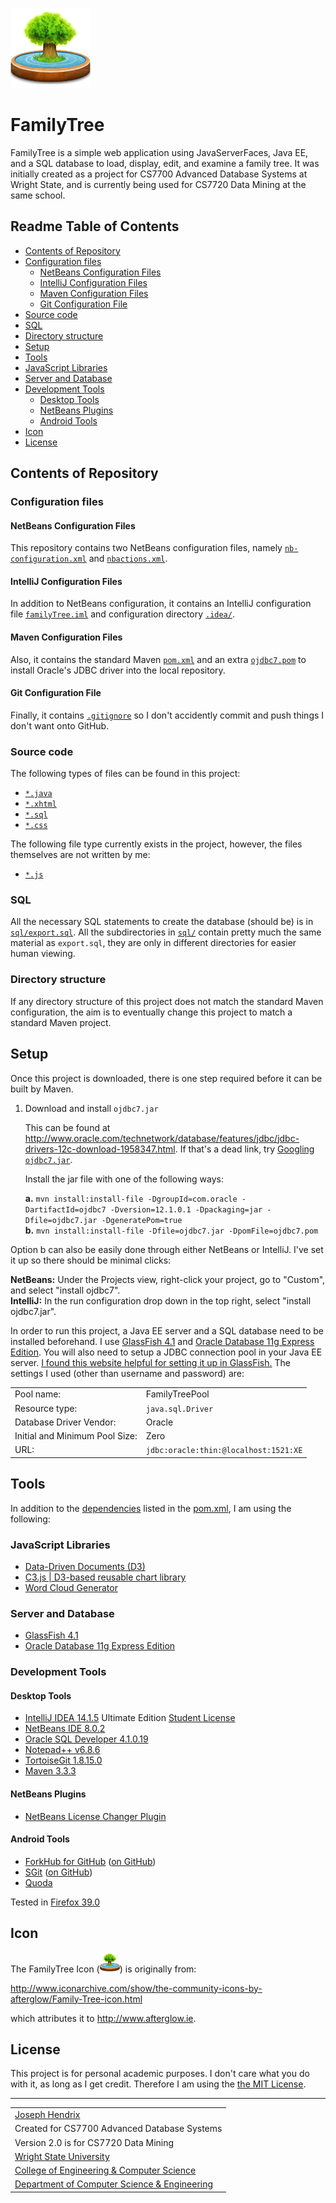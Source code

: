 <!-- 
  When copying contents to index.md, do the following:
  Remove table of contents
  Replace: ]\(([^:http:#]) with ](https://github.com/hendrixjoseph/FamilyTree/blob/master/\1
-->

![FamilyTree Icon](src/site/resources/images/Family-Tree-icon-128.png)

# FamilyTree

FamilyTree is a simple web application using JavaServerFaces, Java EE, and a SQL database to load, display, edit, and examine a family tree. It was initially created as a project for CS7700 Advanced Database Systems at Wright State, and is currently being used for CS7720 Data Mining at the same school.

## Readme Table of Contents

* [Contents of Repository](#user-content-contents-of-repository) 
 * [Configuration files](#user-content-configuration-files)
   * [NetBeans Configuration Files](#netBeans-configuration-files)
    * [IntelliJ Configuration Files](#intellij-configuration-files)
    * [Maven Configuration Files](#maven-configuration-files)
    * [Git Configuration File](#git-configuration-file)
 * [Source code](#user-content-source-code)
 * [SQL](#user-content-sql)
 * [Directory structure](#user-content-directory-structure)
* [Setup](#user-content-setup)
* [Tools](#user-content-tools)
 * [JavaScript Libraries](#user-content-javascript-libraries)
 * [Server and Database](#user-content-server-and-database)
 * [Development Tools](#user-content-development-tools)
   * [Desktop Tools](#user-content-desktop-tools)
    * [NetBeans Plugins](#user-content-netbeans-plugins)
    * [Android Tools](#user-content-android-tools)
* [Icon](#icon)
* [License](#user-content-license)

## Contents of Repository

### Configuration files

#### NetBeans Configuration Files

This repository contains two NetBeans configuration files, namely [`nb-configuration.xml`](nb-configuration.xml) and [`nbactions.xml`](nbactions.xml). 

#### IntelliJ Configuration Files

In addition to NetBeans configuration, it contains an IntelliJ configuration file [`familyTree.iml`](familyTree.iml) and configuration directory [`.idea/`](.idea/).

#### Maven Configuration Files

Also, it contains the standard Maven [`pom.xml`](pom.xml) and an extra [`ojdbc7.pom`](ojdbc7.pom) to install Oracle's JDBC driver into the local repository.

#### Git Configuration File

Finally, it contains [`.gitignore`](.gitignore) so I don't accidently commit and push things I don't want onto GitHub.

### Source code

The following types of files can be found in this project:

* [`*.java`](src/main/java)
* [`*.xhtml`](src/main/webapp)
* [`*.sql`](sql/)
* [`*.css`](src/main/webapp/WEB-INF/resource/css)

The following file type currently exists in the project, however, the files themselves are not written by me:

* [`*.js`](src/main/webapp/WEB-INF/resource/js)

### SQL

All the necessary SQL statements to create the database (should be) is in [`sql/export.sql`](sql/export.sql). All the subdirectories in [`sql/`](sql/) contain pretty much the same material as `export.sql`, they are only in different directories for easier human viewing.

### Directory structure

If any directory structure of this project does not match the standard Maven configuration, the aim is to eventually change this project to match a standard Maven project.

## Setup

Once this project is downloaded, there is one step required before it can be built by Maven.

1. Download and install `ojdbc7.jar`

   This can be found at http://www.oracle.com/technetwork/database/features/jdbc/jdbc-drivers-12c-download-1958347.html. If that's a dead link, try [Googling `ojdbc7.jar`](https://www.google.com/search?q=ojdbc7.jar).

   Install the jar file with one of the following ways:

   **a.** `mvn install:install-file -DgroupId=com.oracle -DartifactId=ojdbc7 -Dversion=12.1.0.1 -Dpackaging=jar -Dfile=ojdbc7.jar -DgeneratePom=true`<br />
   **b.** `mvn install:install-file -Dfile=ojdbc7.jar -DpomFile=ojdbc7.pom`
   
  Option b can also be easily done through either NetBeans or IntelliJ. I've set it up so there should be minimal clicks:
  
  **NetBeans:** Under the Projects view, right-click your project, go to "Custom", and select "install ojdbc7".<br />
  **IntelliJ:** In the run configuration drop down in the top right, select "install ojdbc7.jar".
   
In order to run this project, a Java EE server and a SQL database need to be installed beforehand. I use [GlassFish 4.1](https://glassfish.java.net/) and [Oracle Database 11g Express Edition](http://www.oracle.com/technetwork/database/database-technologies/express-edition/overview/index.html). You will also need to setup a JDBC connection pool in your Java EE server. [I found this website helpful for setting it up in GlassFish.](https://computingat40s.wordpress.com/how-to-setup-a-jdbc-connection-in-glassfish/) The settings I used (other than username and password) are:

<table>
<tr><td>Pool name: </td><td>FamilyTreePool</td></tr>
<tr><td>Resource type:</td><td><code>java.sql.Driver</code></td></tr>
<tr><td>Database Driver Vendor: </td><td>Oracle</td></tr>
<tr><td>Initial and Minimum Pool Size:</td><td>Zero</td></tr>
<tr><td>URL:</td><td><code>jdbc:oracle:thin:@localhost:1521:XE</code></td></tr>
</table>

## Tools

In addition to the [dependencies](http://hendrixjoseph.github.io/FamilyTree/dependencies.html) listed in the [pom.xml](pom.xml), I am using the following:

### JavaScript Libraries

 * [Data-Driven Documents (D3)](http://d3js.org)
 * [C3.js | D3-based reusable chart library](http://c3js.org)
 * [Word Cloud Generator](https://www.jasondavies.com/wordcloud)

### Server and Database

* [GlassFish 4.1](https://glassfish.java.net/)
* [Oracle Database 11g Express Edition](http://www.oracle.com/technetwork/database/database-technologies/express-edition/overview/index.html)
 
### Development Tools

#### Desktop Tools

* [IntelliJ IDEA 14.1.5](https://www.jetbrains.com/idea) Ultimate Edition [Student License](https://www.jetbrains.com/student)
* [NetBeans IDE 8.0.2](https://netbeans.org)
* [Oracle SQL Developer 4.1.0.19](http://www.oracle.com/technetwork/developer-tools/sql-developer/overview/index-097090.html)
* [Notepad++ v6.8.6](https://notepad-plus-plus.org)
* [TortoiseGit 1.8.15.0](https://tortoisegit.org)
* [Maven 3.3.3](https://maven.apache.org)

#### NetBeans Plugins

* [NetBeans License Changer Plugin](http://plugins.netbeans.org/plugin/17960/license-changer)

#### Android Tools

* [ForkHub for GitHub](https://play.google.com/store/apps/details?id=jp.forkhub) ([on GitHub](https://github.com/jonan/ForkHub))
* [SGit](https://play.google.com/store/apps/details?id=me.sheimi.sgit) ([on GitHub](https://github.com/sheimi/SGit))
* [Quoda](http://www.getquoda.com/)

Tested in [Firefox 39.0](https://www.mozilla.org/en-US/)

## Icon

The FamilyTree Icon (![FamilyTree Icon](src/site/resources/images/Family-Tree-icon-32.png))  is originally from:

http://www.iconarchive.com/show/the-community-icons-by-afterglow/Family-Tree-icon.html

which attributes it to http://www.afterglow.ie.

## License

This project is for personal academic purposes. I don't care what you do with it, as long as I get credit. Therefore I am using the [the MIT License](LICENSE.md).

----------------------

<table>
<tr><td><a href="https://people.wright.edu/hendrix.11">Joseph Hendrix</a></td></tr>
<tr><td>Created for CS7700 Advanced Database Systems</td></tr>
<tr><td>Version 2.0 is for CS7720 Data Mining</td></tr>
<tr><td><a href="http://www.wright.edu">Wright State University</a></td></tr>
<tr><td><a href="https://engineering-computer-science.wright.edu">College of Engineering & Computer Science</a></td></tr>
<tr><td><a href="https://engineering-computer-science.wright.edu/computer-science-and-engineering">Department of Computer Science & Engineering</a></td></tr>
</table>
